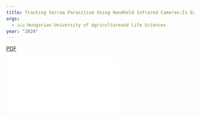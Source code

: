 ```yaml
---
title: Tracking Varroa Parasitism Using Handheld Infrared Cameras:Is Eusocial Fever the Key?
orgs:
  - 🇭🇺 Hungarian University of Agricultureand Life Sciences
year: "2024"
---
```

[PDF](insects-15-00693.pdf)

![](insects-15-00693.pdf)